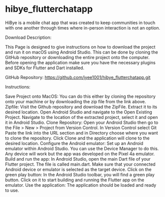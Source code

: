 # hibye_flutterchatapp

HiBye is a mobile chat app that was created to keep communities in touch with one another through times where in-person interaction is not an option. 


Download Description:

This Page is designed to give instructions on how to download the project and run it on macOS using Android Studio. This can be done by cloning the GitHub repository or downloading the entire project onto the computer. Before opening the application make sure you have the necessary plugins and SDKs for Flutter and Dart installed.

GitHub Repository: https://github.com/jyee1001/hibye_flutterchatapp.git

Instructions:

Save Project onto MacOS: You can do this either by cloning the repository onto your machine or by downloading the zip file from the link above.
Zipfile:
Visit the Github repository and download the ZipFile. Extract it to its desired location.
Open Android Studio and navigate to the Open Existing Project.
Navigate to the location of the extracted project, select it and open it in Android Studio.
Clone Repository:
Open your Android Studio then go to the File > New > Project from Version Control.
In Version Control select Git
Paste the link into the URL section and in Directory choose where you want to clone the repository.
Click Clone and the application will clone to the desired location.
Configure the Android emulator: Set up an Android emulator within Android Studio. You can use the Device Manager to do this. Any device will work but the app was developed on the Pixel 4a emulator. 
Build and run the app: In Android Studio, open the main Dart file of your Flutter project. The file is called main.dart.  Make sure that your connected Android device or emulator is selected as the target device.
Click on the green play button: In the Android Studio toolbar, you will find a green play button. Click on it to start building and running the Flutter app on the emulator.
Use the application: The application should be loaded and ready to use.
